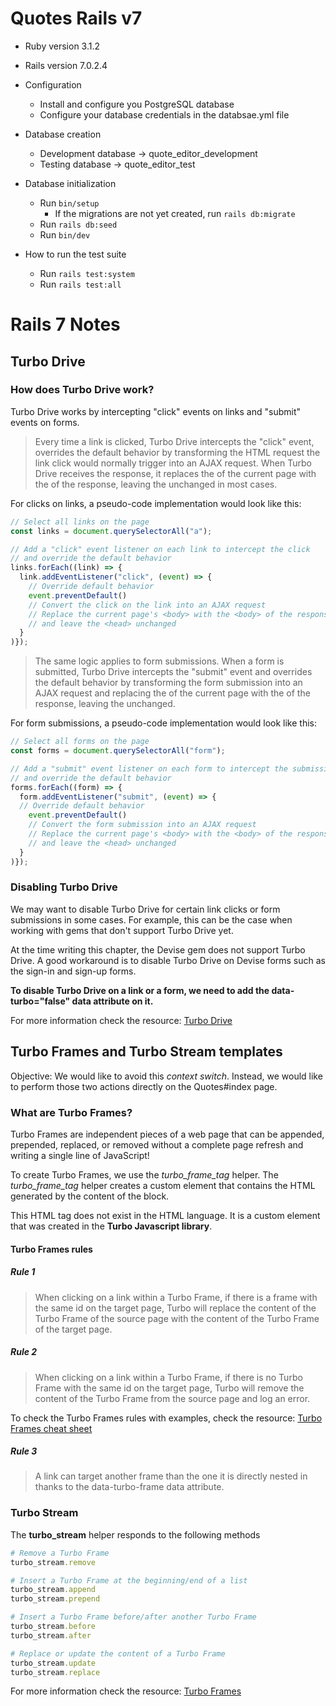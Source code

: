 # Quotes Rails v7

* Ruby version 3.1.2
* Rails version 7.0.2.4

* Configuration
	* Install and configure you PostgreSQL database 
	* Configure your database credentials in the databsae.yml file

* Database creation
  * Development database -> quote_editor_development
  * Testing database     -> quote_editor_test

* Database initialization
  * Run `bin/setup`
    * If the migrations are not yet created, run `rails db:migrate`
  * Run `rails db:seed`
  * Run `bin/dev`

* How to run the test suite
  * Run `rails test:system`
  * Run `rails test:all`

# Rails 7 Notes

## Turbo Drive

### How does Turbo Drive work?

Turbo Drive works by intercepting "click" events on links and "submit" events on forms.

> Every time a link is clicked, Turbo Drive intercepts the "click" event, overrides the default behavior by transforming the HTML request the link click would normally trigger into an AJAX request. When Turbo Drive receives the response, it replaces the <body> of the current page with the <body> of the response, leaving the <head> unchanged in most cases.

For clicks on links, a pseudo-code implementation would look like this:

```javascript
// Select all links on the page
const links = document.querySelectorAll("a");

// Add a "click" event listener on each link to intercept the click
// and override the default behavior
links.forEach((link) => {
  link.addEventListener("click", (event) => {
    // Override default behavior
    event.preventDefault()
    // Convert the click on the link into an AJAX request
    // Replace the current page's <body> with the <body> of the response
    // and leave the <head> unchanged
  }
)});
```

> The same logic applies to form submissions. When a form is submitted, Turbo Drive intercepts the "submit" event and overrides the default behavior by transforming the form submission into an AJAX request and replacing the <body> of the current page with the <body> of the response, leaving the <head> unchanged.

For form submissions, a pseudo-code implementation would look like this:

```javascript
// Select all forms on the page
const forms = document.querySelectorAll("form");

// Add a "submit" event listener on each form to intercept the submission
// and override the default behavior
forms.forEach((form) => {
  form.addEventListener("submit", (event) => {
  // Override default behavior
    event.preventDefault()
    // Convert the form submission into an AJAX request
    // Replace the current page's <body> with the <body> of the response
    // and leave the <head> unchanged
  }
)});
```

### Disabling Turbo Drive

We may want to disable Turbo Drive for certain link clicks or form submissions in some cases. For example, this can be the case when working with gems that don't support Turbo Drive yet.

At the time writing this chapter, the Devise gem does not support Turbo Drive. A good workaround is to disable Turbo Drive on Devise forms such as the sign-in and sign-up forms.

**To disable Turbo Drive on a link or a form, we need to add the data-turbo="false" data attribute on it.**

For more information check the resource: [Turbo Drive](https://www.hotrails.dev/turbo-rails/turbo-drive)

## Turbo Frames and Turbo Stream templates

Objective: We would like to avoid this _context switch_. Instead, we would like to perform those two actions directly on the Quotes#index page.
### What are Turbo Frames?

Turbo Frames are independent pieces of a web page that can be appended, prepended, replaced, or removed without a complete page refresh and writing a single line of JavaScript!

To create Turbo Frames, we use the *turbo_frame_tag* helper. The *turbo_frame_tag* helper creates a **<turbo-frame>** custom element that contains the HTML generated by the content of the block.

This *<turbo-frame>* HTML tag does not exist in the HTML language. It is a custom element that was created in the **Turbo Javascript library**.

#### Turbo Frames rules

##### Rule 1 

> When clicking on a link within a Turbo Frame, if there is a frame with the same id on the target page, Turbo will replace the content of the Turbo Frame of the source page with the content of the Turbo Frame of the target page.

##### Rule 2

> When clicking on a link within a Turbo Frame, if there is no Turbo Frame with the same id on the target page, Turbo will remove the content of the Turbo Frame from the source page and log an error.

To check the Turbo Frames rules with examples, check the resource: [Turbo Frames cheat sheet](https://www.hotrails.dev/turbo-rails/turbo-frames-and-turbo-streams#:~:text=Turbo%20Frames%20cheat%20sheet)

##### Rule 3

> A link can target another frame than the one it is directly nested in thanks to the data-turbo-frame data attribute.

### Turbo Stream

The **turbo_stream** helper responds to the following methods

```ruby
# Remove a Turbo Frame
turbo_stream.remove

# Insert a Turbo Frame at the beginning/end of a list
turbo_stream.append
turbo_stream.prepend

# Insert a Turbo Frame before/after another Turbo Frame
turbo_stream.before
turbo_stream.after

# Replace or update the content of a Turbo Frame
turbo_stream.update
turbo_stream.replace
```



For more information check the resource: [Turbo Frames](https://www.hotrails.dev/turbo-rails/turbo-frames-and-turbo-streams)

